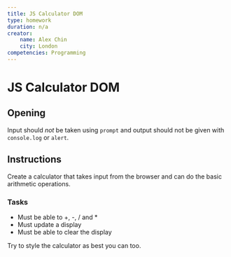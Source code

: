 ```yaml
---
title: JS Calculator DOM
type: homework
duration: n/a
creator:
    name: Alex Chin
    city: London
competencies: Programming
---
```


# JS Calculator DOM

## Opening

Input should _not_ be taken using `prompt` and output should not be given with `console.log` or `alert`.

## Instructions

Create a calculator that takes input from the browser and can do the basic arithmetic operations.

### Tasks

- Must be able to +, -, / and *
- Must update a display
- Must be able to clear the display

Try to style the calculator as best you can too.